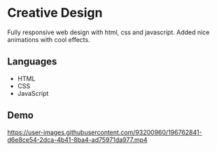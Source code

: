 # Creative Design

Fully responsive web design with html, css and javascript. Added nice animations with cool effects.

## Languages

- HTML
- CSS
- JavaScript

## Demo

https://user-images.githubusercontent.com/93200960/196762841-d6e8ce54-2dca-4b41-8ba4-ad75971da977.mp4

